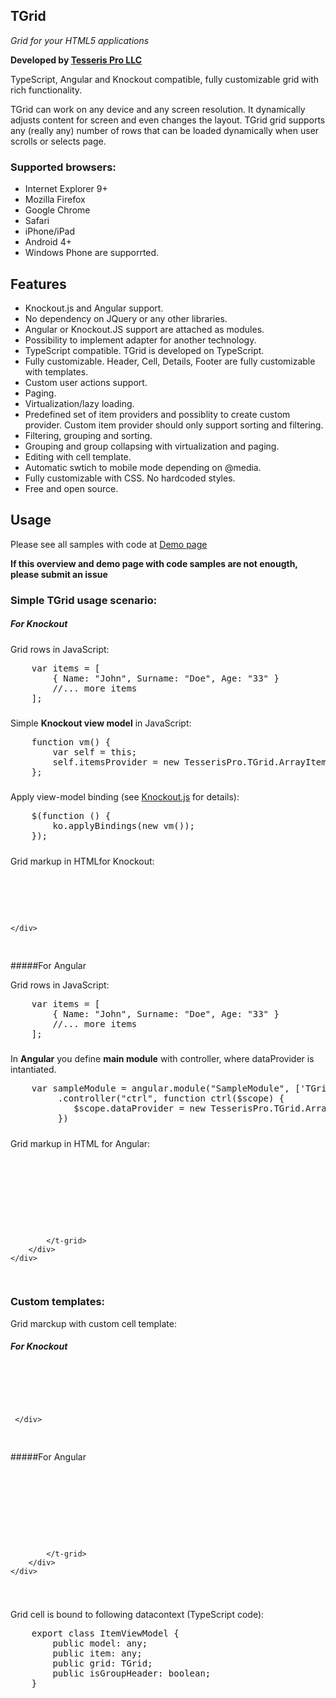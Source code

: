 ﻿## TGrid

*Grid for your HTML5 applications*

**Developed by [Tesseris Pro LLC](http://www.tesseris.com)**

TypeScript, Angular and Knockout compatible, fully customizable grid with rich functionality. 

TGrid can work on any device and any screen resolution. It dynamically adjusts content for screen and even changes the layout. TGrid grid supports any (really any) number of rows that can be loaded dynamically when user scrolls or selects page. 

### Supported browsers:

* Internet Explorer 9+
* Mozilla Firefox 
* Google Chrome
* Safari
* iPhone/iPad
* Android 4+ 
* Windows Phone are supporrted.

## Features

* Knockout.js and Angular support.
* No dependency on JQuery or any other libraries.
* Angular or Knockout.JS support are attached as modules.
* Possibility to implement adapter for another technology.
* TypeScript compatible. TGrid is developed on TypeScript.
* Fully customizable. Header, Cell, Details, Footer are fully customizable with templates.
* Custom user actions support.
* Paging.
* Virtualization/lazy loading.
* Predefined set of item providers and possiblity to create custom provider. Custom item provider should only support sorting and filtering.
* Filtering, grouping and sorting.
* Grouping and group collapsing with virtualization and paging.
* Editing with cell template.
* Automatic swtich to mobile mode depending on @media.
* Fully customizable with CSS. No hardcoded styles.
* Free and open source.

## Usage

Please see all samples with code at [Demo page](http://grid.tesseris.com/Home/Demo)

**If this overview and demo page with code samples are not enougth, please submit an issue**

### Simple TGrid usage scenario:

##### For Knockout

Grid rows in JavaScript:

<!-- Start the highlighter. -->
<pre class="brush: js">
    var items = [
        { Name: "John", Surname: "Doe", Age: "33" }
        //... more items
    ];
</pre>

#####

Simple **Knockout view model** in JavaScript:

<pre class="brush: js">
    function vm() {
        var self = this;
        self.itemsProvider = new TesserisPro.TGrid.ArrayItemsProvider(items);
    };
</pre>
 
#####   

 Apply view-model binding (see [Knockout.js](http://knockoutjs.com/) for details):

<pre class="brush: js">
    $(function () {
        ko.applyBindings(new vm());
    });
</pre>

#####

Grid markup in HTMLfor Knockout:

<pre class="brush: html">
    <div data-bind="tgrid: {provider: itemsProvider}">
       <script type="text/html">  
           <column data-g-member="Name">  
           </column>  
           <column data-g-member="Surname">  
           </column>  
           <column data-g-member="Age">  
           </column>  
       </script>  
    </div>
</pre>

#####For Angular

Grid rows in JavaScript:

<pre class="brush: js">
    var items = [
        { Name: "John", Surname: "Doe", Age: "33" }
        //... more items
    ];
</pre>

#####

In **Angular** you define **main module** with controller, where dataProvider is intantiated.

<pre class="brush: js">
    var sampleModule = angular.module("SampleModule", ['TGrid'])
		 .controller("ctrl", function ctrl($scope) {
		 	$scope.dataProvider = new TesserisPro.TGrid.ArrayItemsProvider(items);
		 })
</pre>

#####

Grid markup in HTML for Angular:

<!-- Start the highlighter. -->
<pre class="brush: html">
    <div ng-app="SampleModule">
		<div ng-controller="ctrl">
			<t-grid id="test-angular" provider="dataProvider" enablePaging="true">
				<script type="text/html">
					<column data-g-member="Name">
					</column>
					<column data-g-member="Surname">
					</column>
					<column data-g-member="Age">
					</column>
				</script>
			</t-grid>
		</div>
	</div>
</pre>

### Custom templates:

Grid marckup with custom cell template:

##### For Knockout

<pre class="brush: html">
    <div data-bind="tgrid: { provider: itemsProvider }">
         <script type="text/html">
             <column data-g-member="Name">
                 <cell>
                     <span style="color: red;" data-bind="text: item.Name"></span>               
                 </cell>
             </column>
             <column data-g-member="Surname">
                 <cell>
                     // Simple Knockout binding in template
                     <span data-bind="text: item.Surname"></span>
                 </cell>
             </column>
             <column data-g-member="Age">           
                 <cell>
                     <span style="color: red;" data-bind="text: item.Age"></span>
                 </cell>
             </column>
         </script>
     </div>
</pre>

#####For Angular

<pre class="brush: html">
    <div ng-app="SampleModule"> 
        <div ng-controller="ctrl">
            <t-grid id="test-angular" provider="dataProvider">
                <script type="text/html">
                    <column data-g-member ="Name">
                        <cell>
                            <span style="color: red;">{{item.item.Name}}</span>
                        </cell>
                    </column>
                    <column data-g-member ="Surname">
                        <cell>
                            <span>{{item.item.Surname}}</span>
                        </cell>
                    </column>
                    <column data-g-member ="Age">
                        <cell>
                            <span style="color: red;">{{item.item.Age}}</span>
                        </cell>
                    </column>
                </script>
            </t-grid>
        </div>
    </div>
</pre>

#####

Grid cell is bound to following datacontext (TypeScript code):

<!-- Start the highlighter. -->
<pre class="brush: js">
    export class ItemViewModel {
        public model: any;
        public item: any;
        public grid: TGrid;
        public isGroupHeader: boolean;
    }
</pre>

#####

<script type="text/javascript">
    SyntaxHighlighter.highlight();
</script>